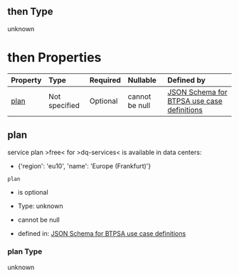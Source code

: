 ## then Type

unknown

# then Properties

| Property      | Type          | Required | Nullable       | Defined by                                                                                                                                                                                                                                      |
| :------------ | :------------ | :------- | :------------- | :---------------------------------------------------------------------------------------------------------------------------------------------------------------------------------------------------------------------------------------------- |
| [plan](#plan) | Not specified | Optional | cannot be null | [JSON Schema for BTPSA use case definitions](btpsa-usecase-properties-services-items-allof-1-then-allof-33-then-allof-0-then-properties-plan.md "undefined#/properties/services/items/allOf/1/then/allOf/33/then/allOf/0/then/properties/plan") |

## plan

service plan >free< for >dq-services< is available in data centers:

*   {'region': 'eu10', 'name': 'Europe (Frankfurt)'}

`plan`

*   is optional

*   Type: unknown

*   cannot be null

*   defined in: [JSON Schema for BTPSA use case definitions](btpsa-usecase-properties-services-items-allof-1-then-allof-33-then-allof-0-then-properties-plan.md "undefined#/properties/services/items/allOf/1/then/allOf/33/then/allOf/0/then/properties/plan")

### plan Type

unknown
